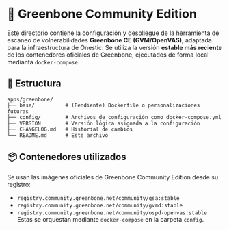 # 🦴 Greenbone Community Edition
Este directorio contiene la configuración y despliegue de la herramienta de escaneo de volnerabilidades **Greenbone CE (GVM/OpenVAS)**, adaptada para la infraestructura de Onestic.
Se utiliza la versión **estable más reciente** de los contenedores oficiales de Greenbone, ejecutados de forma local medianta `docker-compose`.

## 📁 Estructura
```
apps/greenbone/
├── base/          # (Pendiente) Dockerfile o personalizaciones futuras
├── config/        # Archivos de configuración como docker-compose.yml
├── VERSION        # Versión lógica asignada a la configuración
├── CHANGELOG.md   # Historial de cambios
└── README.md      # Este archivo
```
## 📦 Contenedores utilizados
Se usan las imágenes oficiales de Greenbone Community Edition desde su registro:
- `registry.community.greenbone.net/community/gsa:stable`
- `registry.community.greenbone.net/community/gvmd:stable`
- `registry.community.greenbone.net/community/ospd-openvas:stable`
Estas se orquestan mediante `docker-compose` en la carpeta `config`.
